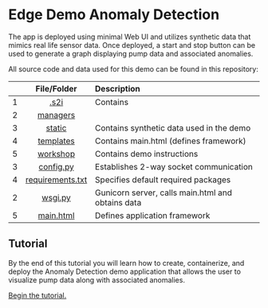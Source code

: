 # Edge Demo Anomaly Detection

The app is deployed using minimal Web UI and utilizes synthetic data that mimics real life sensor data. Once deployed, a start and stop button can be used to generate a graph displaying pump data and associated anomalies. 

All source code and data used for this demo can be found in this repository: 

|  | **File/Folder**                                  |                           Description                                                         |
|-:|:----------------------------------------------------:|:------------------------------------------------------------------------------------------|
| 1| [.s2i](../.s2i)                 |      Contains |
| 2| [managers](../managers)      |          |
| 3| [static](../static)                 |      Contains synthetic data used in the demo |
| 4| [templates](../templates)                 |      Contains main.html (defines framework) |
| 5| [workshop](../workshop)                 |   Contains demo instructions    |
| 3| [config.py](../config.py)    | Establishes 2-way socket communication |
| 4| [requirements.txt](../requirements.txt) | Specifies default required packages |
| 2| [wsgi.py](../wsgi.py)      |     Gunicorn server, calls main.html and obtains data     |
| 5| [main.html](../templates/main.html)  | Defines application framework | 

## Tutorial

By the end of this tutorial you will learn how to create, containerize, and deploy the Anomaly Detection demo application that allows the user to visualize pump data along with associated anomalies. 

[Begin the tutorial.](./workshop/deployment.md)

